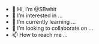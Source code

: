 - 👋 Hi, I’m @SBwhit
- 👀 I’m interested in ...
- 🌱 I’m currently learning ...
- 💞️ I’m looking to collaborate on ...
- 📫 How to reach me ...

<!---
SBwhit/SBwhit is a ✨ special ✨ repository because its `README.md` (this file) appears on your GitHub profile.
You can click the Preview link to take a look at your changes.
--->
